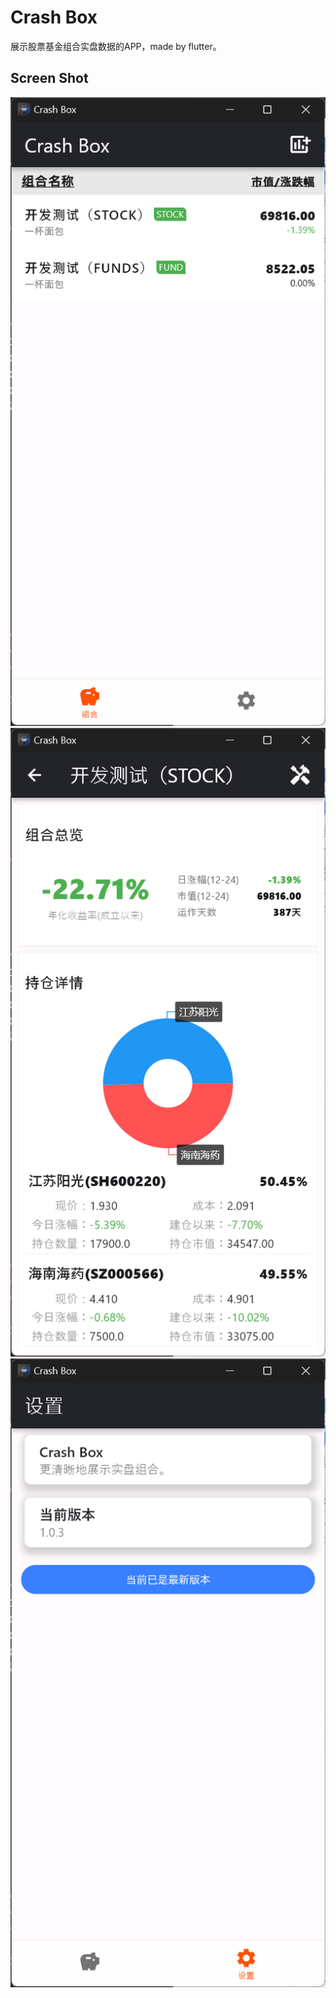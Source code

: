 # Crash Box

展示股票基金组合实盘数据的APP，made by flutter。

## Screen Shot
![1.png](images%2F1.png)
![2.png](images%2F2.png)
![3.png](images%2F3.png)